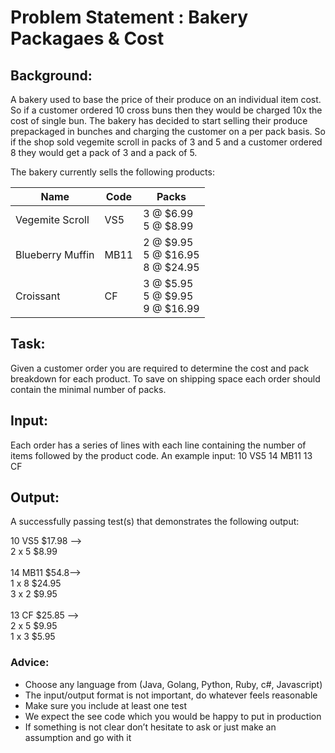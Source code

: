 # Problem Statement : Bakery Packagaes & Cost

## Background:
A bakery used to base the price of their produce on an individual item cost. So if a customer ordered
10 cross buns then they would be charged 10x the cost of single bun. The bakery has decided to start
selling their produce prepackaged in bunches and charging the customer on a per pack basis. So if the
shop sold vegemite scroll in packs of 3 and 5 and a customer ordered 8 they would get a pack of 3 and
a pack of 5.

The bakery currently sells the following products:

| Name  | Code  | Packs  |
|---|---|---|
| Vegemite Scroll   | VS5  | 3 @ $6.99 <br> 5 @ $8.99  |
| Blueberry Muffin  | MB11  |  2 @ $9.95 <br> 5 @ $16.95 <br> 8 @ $24.95 |
| Croissant  | CF  |  3 @ $5.95 <br> 5 @ $9.95 <br> 9 @ $16.99 |  


## Task:
Given a customer order you are required to determine the cost and pack breakdown for each product.
To save on shipping space each order should contain the minimal number of packs.

## Input:
Each order has a series of lines with each line containing the number of items followed by the
product code. An example input:
10 VS5
14 MB11
13 CF

## Output:
A successfully passing test(s) that demonstrates the following output:<br>

10 VS5 $17.98 --> <br>
        2 x 5 $8.99 <br><br>
14 MB11 $54.8--> <br>
        1 x 8 $24.95<br>
        3 x 2 $9.95<br><br>
13 CF $25.85 --> <br>
        2 x 5 $9.95<br>
        1 x 3 $5.95
        
        
### Advice:
* Choose any language from (Java, Golang, Python, Ruby, c#, Javascript)
* The input/output format is not important, do whatever feels reasonable
* Make sure you include at least one test
* We expect the see code which you would be happy to put in production
* If something is not clear don’t hesitate to ask or just make an assumption and go with it

